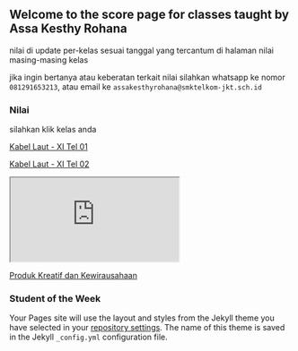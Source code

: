 ## Welcome to the score page for classes taught by Assa Kesthy Rohana

nilai di update per-kelas sesuai tanggal yang tercantum di halaman nilai masing-masing kelas

jika ingin bertanya atau keberatan terkait nilai silahkan whatsapp ke nomor ```081291653213```,
atau email ke ```assakesthyrohana@smktelkom-jkt.sch.id```


### Nilai

silahkan klik kelas anda

[Kabel Laut - XI Tel 01](https://docs.google.com/spreadsheets/d/e/2PACX-1vQknuQdQeUyRmgijNuJu83Wjt-f91AYRrRAXI6HAcmqK5ana2jAGbD7F7OrAtoDrQ/pubhtml?gid=846319441&single=true)

[Kabel Laut - XI Tel 02](https://docs.google.com/spreadsheets/d/e/2PACX-1vSLQ-sDCzMvVkY9y0vxIEj1YlqU_jkuApFk5fy9Krh2PsXKYlE3b69LDa9c62heWg/pubhtml)
<iframe src="https://docs.google.com/spreadsheets/d/e/2PACX-1vSLQ-sDCzMvVkY9y0vxIEj1YlqU_jkuApFk5fy9Krh2PsXKYlE3b69LDa9c62heWg/pubhtml?widget=true&amp;headers=false"></iframe>

[Produk Kreatif dan Kewirausahaan](https://help.github.com/categories/github-pages-basics/)



### Student of the Week

Your Pages site will use the layout and styles from the Jekyll theme you have selected in your [repository settings](https://github.com/assakrhn/pertama/settings). The name of this theme is saved in the Jekyll `_config.yml` configuration file.
